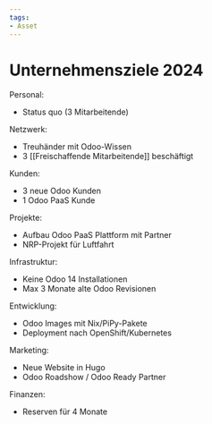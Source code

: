 ```yaml
---
tags:
- Asset
---
```

# Unternehmensziele 2024

Personal:

* Status quo (3 Mitarbeitende)

Netzwerk:

* Treuhänder mit Odoo-Wissen
* 3 [[Freischaffende Mitarbeitende]] beschäftigt

Kunden:

* 3 neue Odoo Kunden
* 1 Odoo PaaS Kunde

Projekte:

* Aufbau Odoo PaaS Plattform mit Partner
* NRP-Projekt für Luftfahrt

Infrastruktur:

* Keine Odoo 14 Installationen
* Max 3 Monate alte Odoo Revisionen

Entwicklung:

* Odoo Images mit Nix/PiPy-Pakete
* Deployment nach OpenShift/Kubernetes

Marketing:

* Neue Website in Hugo
* Odoo Roadshow / Odoo Ready Partner

Finanzen:

* Reserven für 4 Monate
